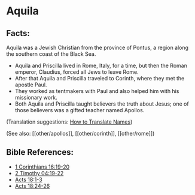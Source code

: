 # Aquila #

## Facts: ##

Aquila was a Jewish Christian from the province of Pontus, a region along the southern coast of the Black Sea.
 
* Aquila and Priscilla lived in Rome, Italy, for a time, but then the Roman emperor, Claudius, forced all Jews to leave Rome. 
* After that Aquila and Priscilla traveled to Corinth, where they met the apostle Paul.
* They worked as tentmakers with Paul and also helped him with his missionary work.
* Both Aquila and Priscilla taught believers the truth about Jesus; one of those believers was a gifted teacher named Apollos.

(Translation suggestions: [How to Translate Names](en/ta-vol1/translate/man/translate-names))

(See also: [[other/apollos]], [[other/corinth]], [[other/rome]])

## Bible References: ##

* [1 Corinthians 16:19-20](en/tn/1co/help/16/19)
* [2 Timothy 04:19-22](en/tn/2ti/help/04/19)
* [Acts 18:1-3](en/tn/act/help/18/01)
* [Acts 18:24-26](en/tn/act/help/18/24)